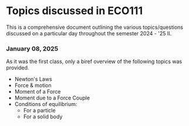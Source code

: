# Topics discussed in ECO111

This is a comprehensive document outlining the various topics/questions discussed on a particular day throughout the semester 2024 - '25 II.

### January 08, 2025

As it was the first class, only a biref overview of the following topics was provided.

- Newton's Laws
- Force & motion
- Moment of a Force
- Moment due to a Force Couple
- Conditions of equilibrium:
    - For a particle
    - For a solid body
